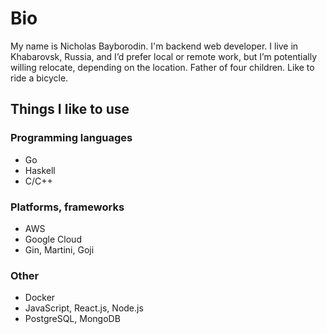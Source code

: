 # Bio
My name is Nicholas Bayborodin. I'm backend web developer. I live in Khabarovsk, Russia, and I’d prefer local or remote work, but I’m potentially willing relocate, depending on the location. Father of four children. Like to ride a bicycle.

## Things I like to use
### Programming languages
* Go
* Haskell
* C/C++

### Platforms, frameworks
* AWS
* Google Cloud
* Gin, Martini, Goji

### Other
* Docker
* JavaScript, React.js, Node.js
* PostgreSQL, MongoDB
